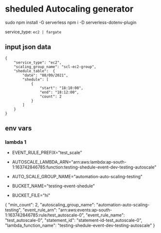 # sheduled Autocaling generator

sudo npm install -G serverless
npm i -D serverless-dotenv-plugin

service_type: `ec2 | fargate`


## input json data

    {
        "service_type": "ec2",
        "scaling_group_name": "scl-ec2-group",
        "shedule_table":  {
            "date": "08/09/2021",
            "shedule": [
                {
                    "start": "18:10:00",
                    "end": "18:12:00",
                    "count": 2
                }
            ]
        }
    }

## env vars

### lambda 1

- EVENT_RULE_PREFIX="test_scale"

- AUTOSCALE_LAMBDA_ARN="arn:aws:lambda:ap-south-1:163742846785:function:testing-shedule-event-dev-testing-autoscale"

- AUTO_SCALE_GROUP_NAME="automation-auto-scaling-testing"

- BUCKET_NAME="testing-event-shedule"

- BUCKET_FILE="hi"



{
    "min_count": 2,
    "autoscaling_group_name": "automation-auto-scaling-testing",
    "event_rule_arn": "arn:aws:events:ap-south-1:163742846785:rule/test_autoscale-0",
    "event_rule_name": "test_autoscale-0",
    "statement_id": "statement-id-test_autoscale-0",
    "lambda_function_name": "testing-shedule-event-dev-testing-autoscale"
}